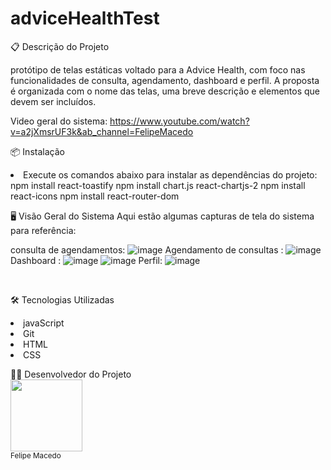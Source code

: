# adviceHealthTest

📋  Descrição do Projeto
<p> protótipo de telas estáticas voltado para a Advice Health, com foco nas funcionalidades de consulta, agendamento, dashboard e perfil. A proposta é organizada com o nome das telas, uma breve descrição e elementos que devem ser incluídos.</p>

Video geral do sistema:
https://www.youtube.com/watch?v=a2jXmsrUF3k&ab_channel=FelipeMacedo

📦  Instalação
<li>Execute os comandos abaixo para instalar as dependências do projeto:
npm install react-toastify
npm install chart.js react-chartjs-2
npm install react-icons
npm install react-router-dom

<br>

🖥️  Visão Geral do Sistema
Aqui estão algumas capturas de tela do sistema para referência:

consulta de agendamentos:
![image](https://github.com/user-attachments/assets/5457197f-9d4a-47ce-bb17-41f36f55795a)
Agendamento de consultas :
![image](https://github.com/user-attachments/assets/5f5db6ba-9b93-435f-bef2-165fc0336a1b)
Dashboard :
![image](https://github.com/user-attachments/assets/e6d6633f-f949-429b-86b5-5d3cd8276917)
![image](https://github.com/user-attachments/assets/6652dc54-5169-4386-85b4-db2d30bc5bb7)
Perfil: 
![image](https://github.com/user-attachments/assets/fd5b7f1b-8a42-44b0-b9ee-38e76b13c6fe)


<br>

🛠️  Tecnologias Utilizadas
<li>javaScript
<li>Git
<li>HTML
<li>CSS

👨‍💻 Desenvolvedor do Projeto
<br>
<img src="https://avatars.githubusercontent.com/u/106127810?v=4" width=115><br><sub>Felipe Macedo</sub>
